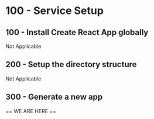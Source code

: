 # 100 - Service Setup

## 100 - Install Create React App globally

Not Applicable

## 200 - Setup the directory structure

Not Applicable

## 300 - Generate a new app






== WE ARE HERE ==
